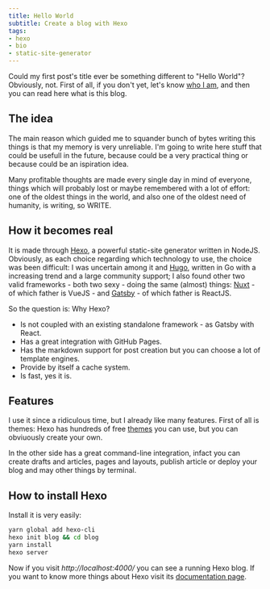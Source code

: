 ```yaml
---
title: Hello World
subtitle: Create a blog with Hexo
tags:
- hexo
- bio
- static-site-generator
---
```


Could my first post's title ever be something different to "Hello World"? Obviously, not.
First of all, if you don't yet, let's know [who I am](/about), and then you can read here what is this blog.

## The idea
The main reason which guided me to squander bunch of bytes writing this things is that my memory is very unreliable. I'm going to write here stuff that could be usefull in the future, because could be a very practical thing or because could be an ispiration idea. 

Many profitable thoughts are made every single day in mind of everyone, things which will probably lost or maybe remembered with a lot of effort: one of the oldest things in the world, and also one of the oldest need of humanity, is writing, so WRITE.

## How it becomes real
It is made through [Hexo](https://hexo.io), a powerful static-site generator written in NodeJS. Obviously, as each choice regarding which technology to use, the choice was been difficult: I was uncertain among it and [Hugo](https://gohugo.io/), written in Go with a increasing trend and a large community support; I also found other two valid frameworks - both two sexy - doing the same (almost) things: [Nuxt](https://nuxtjs.org/) - of which father is VueJS - and [Gatsby](https://www.gatsbyjs.org/) - of which father is ReactJS.

So the question is: Why Hexo?
- Is not coupled with an existing standalone framework - as Gatsby with React.
- Has a great integration with GitHub Pages.
- Has the markdown support for post creation but you can choose a lot of template engines.
- Provide by itself a cache system.
- Is fast, yes it is.

## Features
I use it since a ridiculous time, but I already like many features. First of all is themes: Hexo has hundreds of free [themes](https://hexo.io/themes/) you can use, but you can obviuously create your own. 

In the other side has a great command-line integration, infact you can create drafts and articles, pages and layouts, publish article or deploy your blog and may other things by terminal.

## How to install Hexo
Install it is very easily:

```bash
yarn global add hexo-cli
hexo init blog && cd blog
yarn install
hexo server
```

Now if you visit *http://localhost:4000/* you can see a running Hexo blog.
If you want to know more things about Hexo visit its [documentation page](https://hexo.io/docs/).